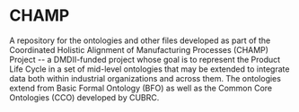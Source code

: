 # CHAMP
A repository for the ontologies and other files developed as part of the Coordinated Holistic Alignment of Manufacturing Processes (CHAMP) Project -- a DMDII-funded project whose goal is to represent the Product Life Cycle in a set of mid-level ontologies that may be extended to integrate data both within industrial organizations and across them. The ontologies extend from Basic Formal Ontology (BFO) as well as the Common Core Ontologies (CCO) developed by CUBRC. 
